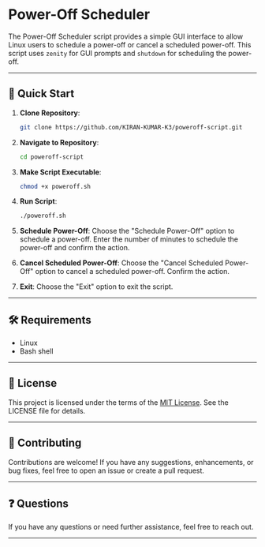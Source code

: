 # Power-Off Scheduler

The Power-Off Scheduler script provides a simple GUI interface to allow Linux users to schedule a power-off or cancel a scheduled power-off. This script uses `zenity` for GUI prompts and `shutdown` for scheduling the power-off.

---

## 🚀 Quick Start

1. **Clone Repository**: 
    ```bash
    git clone https://github.com/KIRAN-KUMAR-K3/poweroff-script.git
    ```

2. **Navigate to Repository**: 
    ```bash
    cd poweroff-script
    ```

3. **Make Script Executable**: 
    ```bash
    chmod +x poweroff.sh
    ```

4. **Run Script**: 
    ```bash
    ./poweroff.sh
    ```

5. **Schedule Power-Off**: 
    Choose the "Schedule Power-Off" option to schedule a power-off. Enter the number of minutes to schedule the power-off and confirm the action.

6. **Cancel Scheduled Power-Off**: 
    Choose the "Cancel Scheduled Power-Off" option to cancel a scheduled power-off. Confirm the action.

7. **Exit**: 
    Choose the "Exit" option to exit the script.

---

## 🛠️ Requirements

- Linux
- Bash shell

---

## 📄 License

This project is licensed under the terms of the [MIT License](https://github.com/KIRAN-KUMAR-K3/poweroff-script/blob/main/LICENSE). See the LICENSE file for details.

---

## 🤝 Contributing

Contributions are welcome! If you have any suggestions, enhancements, or bug fixes, feel free to open an issue or create a pull request.

---

## ❓ Questions

If you have any questions or need further assistance, feel free to reach out.

---
